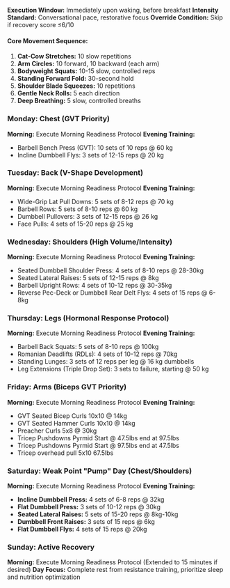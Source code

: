 **Execution Window:** Immediately upon waking, before breakfast **Intensity Standard:** Conversational pace, restorative focus **Override Condition:** Skip if recovery score ≤6/10

#### **Core Movement Sequence:**

1. **Cat-Cow Stretches:** 10 slow repetitions
2. **Arm Circles:** 10 forward, 10 backward (each arm)
3. **Bodyweight Squats:** 10-15 slow, controlled reps
4. **Standing Forward Fold:** 30-second hold
5. **Shoulder Blade Squeezes:** 10 repetitions
6. **Gentle Neck Rolls:** 5 each direction
7. **Deep Breathing:** 5 slow, controlled breaths

### **Monday: Chest (GVT Priority)**

**Morning:** Execute Morning Readiness Protocol **Evening Training:**

- Barbell Bench Press (GVT): 10 sets of 10 reps @ 60 kg
- Incline Dumbbell Flys: 3 sets of 12-15 reps @ 20 kg
### **Tuesday: Back (V-Shape Development)**

**Morning:** Execute Morning Readiness Protocol **Evening Training:**

- Wide-Grip Lat Pull Downs: 5 sets of 8-12 reps @ 70 kg
- Barbell Rows: 5 sets of 8-10 reps @ 60 kg
- Dumbbell Pullovers: 3 sets of 12-15 reps @ 26 kg
- Face Pulls: 4 sets of 15-20 reps @ 25 kg

### **Wednesday: Shoulders (High Volume/Intensity)**

**Morning:** Execute Morning Readiness Protocol **Evening Training:**

- Seated Dumbbell Shoulder Press: 4 sets of 8-10 reps @ 28-30kg
- Seated Lateral Raises: 5 sets of 12-15 reps @ 8kg
- Barbell Upright Rows: 4 sets of 10-12 reps @ 30-35kg
- Reverse Pec-Deck or Dumbbell Rear Delt Flys: 4 sets of 15 reps @ 6-8kg

### **Thursday: Legs (Hormonal Response Protocol)**

**Morning:** Execute Morning Readiness Protocol **Evening Training:**

- Barbell Back Squats: 5 sets of 8-10 reps @ 100kg
- Romanian Deadlifts (RDLs): 4 sets of 10-12 reps @ 70kg
- Standing Lunges: 3 sets of 12 reps per leg @ 16 kg dumbbells
- Leg Extensions (Triple Drop Set): 3 sets to failure, starting @ 50 kg

### **Friday: Arms (Biceps GVT Priority)**

**Morning:** Execute Morning Readiness Protocol **Evening Training:**

- GVT Seated Bicep Curls 10x10 @ 14kg
- GVT Seated Hammer Curls 10x10 @ 14kg
- Preacher Curls 5x8 @ 30kg
- Tricep Pushdowns Pyrmid Start @ 47.5lbs end at 97.5lbs
- Tricep Pushdowns Pyrmid Start @ 97.5lbs end at 47.5lbs
- Tricep overhead pull 5x10 67.5lbs

### **Saturday: Weak Point "Pump" Day (Chest/Shoulders)**

**Morning:** Execute Morning Readiness Protocol **Evening Training:**

- **Incline Dumbbell Press:** 4 sets of 6-8 reps @ 32kg
- **Flat Dumbbell Press:** 3 sets of 10-12 reps @ 30kg
- **Seated Lateral Raises:** 5 sets of 15-20 reps @ 8kg-10kg
- **Dumbbell Front Raises:** 3 sets of 15 reps @ 6kg
- **Flat Dumbbell Flys:** 4 sets of 15 reps @ 20kg
### **Sunday: Active Recovery**

**Morning:** Execute Morning Readiness Protocol (Extended to 15 minutes if desired) **Day Focus:** Complete rest from resistance training, prioritize sleep and nutrition optimization